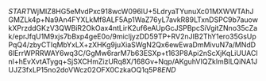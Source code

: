 $START$WjMIZ8HG5eMvdPxc918wcW096lU+5LdryaTYunuXc01MXWWTAhJGMZLk4p+Na9An4FYXLkMf8ALF5Ap1WaZ76yL7avkR89LTxnDSPC9b7auowkXPrzddGKzV3QWBiR2OkOax4ntLirK2uf6eAUpGcJSPBpcSiVgitZNno35cZak/eprJfqU1M9xjs7bBxp4geE0o/9micljyzDD59TP+RV2nJIB2ThY1ero35GsUpPqQ4/zbyCTIqMbYxLX+zXHKg9juXiaSWgN2Qx6ewEwaDmMivuN7a/MNdD6lErrWPRRWAY6wq3C/GgMw6rarM7b63ESXp+t163P8Api2nScXjKqLiUUAClnl+hEvXvtATygq+SjSXCHmZizURq8X/168Gv+Nqp/AKguhVIQZklmBILQiNA1JUJZ3fxLP15no2doVWcz02OFX0CzkaOQ1q5P8$END$